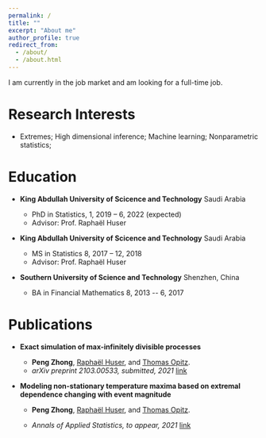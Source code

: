```yaml
---
permalink: /
title: ""
excerpt: "About me"
author_profile: true
redirect_from: 
  - /about/
  - /about.html
---
```


I am currently in the job market and am looking for a full-time job.  

Research Interests
====
* Extremes; High dimensional inference; Machine learning; Nonparametric statistics;

Education
====

* **King Abdullah University of Scicence and Technology** Saudi Arabia
   * PhD in Statistics, 1, 2019 – 6, 2022 (expected)
   * Advisor: Prof. Raphaël Huser

* **King Abdullah University of Scicence and Technology** Saudi Arabia
    * MS in Statistics 8, 2017 – 12, 2018
	* Advisor: Prof. Raphaël Huser

* **Southern University of Science and Technology** Shenzhen, China
	* BA in Financial Mathematics 8, 2013 -- 6, 2017

Publications
====

* **Exact simulation of max-infinitely divisible processes**
	* **Peng Zhong**, [Raphaël Huser](https://cemse.kaust.edu.sa/stat/people/person/raphael-huser), and [Thomas Opitz](https://biosp.mathnum.inrae.fr/homepage-thomas-opitz). 
	* *arXiv preprint 2103.00533, submitted, 2021* [link](files/paper2.pdf) 

* **Modeling non-stationary temperature maxima based on extremal dependence changing with event magnitude**
	* **Peng Zhong**, [Raphaël Huser](https://cemse.kaust.edu.sa/stat/people/person/raphael-huser), and [Thomas Opitz](https://biosp.mathnum.inrae.fr/homepage-thomas-opitz). 

	* *Annals of Applied Statistics, to appear, 2021* [link](files/paper1.pdf)


